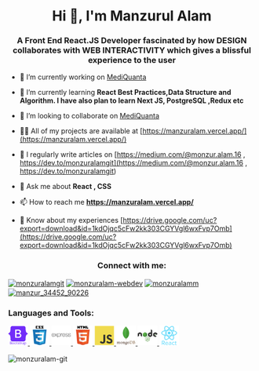<h1 align="center">Hi 👋, I'm Manzurul Alam</h1>
<h3 align="center">A  <b>Front End React.JS  Developer </b> fascinated by  <b>how DESIGN collaborates with WEB INTERACTIVITY </b> which gives a blissful experience to the user</h3>

- 🔭 I’m currently working on [MediQuanta](https://medi-quanta.vercel.app/)

- 🌱 I’m currently learning **React Best Practices,Data Structure and Algorithm. I have also plan to learn Next JS, PostgreSQL ,Redux etc**

- 👯 I’m looking to collaborate on [MediQuanta](https://medi-quanta.vercel.app/)

- 👨‍💻 All of my projects are available at [https://manzuralam.vercel.app/](https://manzuralam.vercel.app/)

- 📝 I regularly write articles on [https://medium.com/@monzur.alam.16 , https://dev.to/monzuralamgit](https://medium.com/@monzur.alam.16 , https://dev.to/monzuralamgit)

- 💬 Ask me about **React , CSS**

- 📫 How to reach me **https://manzuralam.vercel.app/**

- 📄 Know about my experiences [https://drive.google.com/uc?export=download&id=1kdOjqc5cFw2kk303CGYVgl6wxFvp7Omb](https://drive.google.com/uc?export=download&id=1kdOjqc5cFw2kk303CGYVgl6wxFvp7Omb)

<h3 align="center">Connect with me:</h3>
<p align="left">
<a href="https://dev.to/monzuralamgit" target="blank"><img align="center" src="https://raw.githubusercontent.com/rahuldkjain/github-profile-readme-generator/master/src/images/icons/Social/devto.svg" alt="monzuralamgit" height="30" width="40" /></a>
<a href="https://linkedin.com/in/monzuralam-webdev" target="blank"><img align="center" src="https://raw.githubusercontent.com/rahuldkjain/github-profile-readme-generator/master/src/images/icons/Social/linked-in-alt.svg" alt="monzuralam-webdev" height="30" width="40" /></a>
<a href="https://fb.com/monzuralamm" target="blank"><img align="center" src="https://raw.githubusercontent.com/rahuldkjain/github-profile-readme-generator/master/src/images/icons/Social/facebook.svg" alt="monzuralamm" height="30" width="40" /></a>
<a href="https://discord.gg/manzur_34452_90226" target="blank"><img align="center" src="https://raw.githubusercontent.com/rahuldkjain/github-profile-readme-generator/master/src/images/icons/Social/discord.svg" alt="manzur_34452_90226" height="30" width="40" /></a>
</p>

<h3 align="left">Languages and Tools:</h3>
<p align="left"> <a href="https://getbootstrap.com" target="_blank" rel="noreferrer"> <img src="https://raw.githubusercontent.com/devicons/devicon/master/icons/bootstrap/bootstrap-plain-wordmark.svg" alt="bootstrap" width="40" height="40"/> </a> <a href="https://www.w3schools.com/css/" target="_blank" rel="noreferrer"> <img src="https://raw.githubusercontent.com/devicons/devicon/master/icons/css3/css3-original-wordmark.svg" alt="css3" width="40" height="40"/> </a> <a href="https://expressjs.com" target="_blank" rel="noreferrer"> <img src="https://raw.githubusercontent.com/devicons/devicon/master/icons/express/express-original-wordmark.svg" alt="express" width="40" height="40"/> </a> <a href="https://www.w3.org/html/" target="_blank" rel="noreferrer"> <img src="https://raw.githubusercontent.com/devicons/devicon/master/icons/html5/html5-original-wordmark.svg" alt="html5" width="40" height="40"/> </a> <a href="https://developer.mozilla.org/en-US/docs/Web/JavaScript" target="_blank" rel="noreferrer"> <img src="https://raw.githubusercontent.com/devicons/devicon/master/icons/javascript/javascript-original.svg" alt="javascript" width="40" height="40"/> </a> <a href="https://www.mongodb.com/" target="_blank" rel="noreferrer"> <img src="https://raw.githubusercontent.com/devicons/devicon/master/icons/mongodb/mongodb-original-wordmark.svg" alt="mongodb" width="40" height="40"/> </a> <a href="https://nodejs.org" target="_blank" rel="noreferrer"> <img src="https://raw.githubusercontent.com/devicons/devicon/master/icons/nodejs/nodejs-original-wordmark.svg" alt="nodejs" width="40" height="40"/> </a> <a href="https://reactjs.org/" target="_blank" rel="noreferrer"> <img src="https://raw.githubusercontent.com/devicons/devicon/master/icons/react/react-original-wordmark.svg" alt="react" width="40" height="40"/> </a> </p>

<p><img align="center" src="https://github-readme-stats.vercel.app/api/top-langs?username=monzuralam-git&show_icons=true&locale=en&layout=compact" alt="monzuralam-git" /></p>
